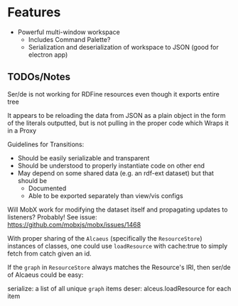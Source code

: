 # Features

- Powerful multi-window workspace
  - Includes Command Palette?
  - Serialization and deserialization of workspace to JSON (good for electron app)

## TODOs/Notes

Ser/de is not working for RDFine resources even though it exports entire tree

It appears to be reloading the data from JSON as a plain object in the form of the literals outputted, but is not pulling in the proper code which Wraps it in a Proxy

Guidelines for Transitions:

- Should be easily serializable and transparent
- Should be understood to properly instantiate code on other end
- May depend on some shared data (e.g. an rdf-ext dataset) but that should be
  - Documented
  - Able to be exported separately than view/vis configs

Will MobX work for modifying the dataset itself and propagating updates to listeners? Probably! See issue: https://github.com/mobxjs/mobx/issues/1468

With proper sharing of the `Alcaeus` (specifically the `ResourceStore`) instances of classes, one could use `loadResource` with cache:true to simply fetch from catch given an id.

If the `graph` in `ResourceStore` always matches the Resource's IRI, then ser/de of Alcaeus could be easy:

serialize: a list of all unique `graph` items
deser: alceus.loadResource for each item
